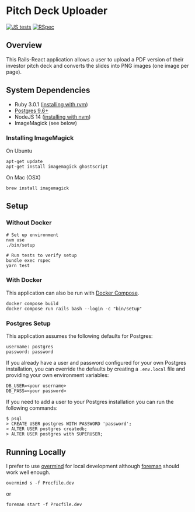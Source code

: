 # Pitch Deck Uploader

[![JS tests](https://github.com/jdlubrano/pitch-deck-uploader/actions/workflows/js_test.yml/badge.svg)](https://github.com/jdlubrano/pitch-deck-uploader/actions/workflows/js_test.yml)
[![RSpec](https://github.com/jdlubrano/pitch-deck-uploader/actions/workflows/rspec.yml/badge.svg)](https://github.com/jdlubrano/pitch-deck-uploader/actions/workflows/rspec.yml)

## Overview

This Rails-React application allows a user to upload a PDF version of their
investor pitch deck and converts the slides into PNG images (one image per
page).

## System Dependencies

* Ruby 3.0.1 ([installing with rvm](https://rvm.io/rvm/install))
* [Postgres 9.6+](https://www.postgresql.org/download/)
* NodeJS 14 ([installing with nvm](https://github.com/nvm-sh/nvm))
* ImageMagick (see below)

### Installing ImageMagick

On Ubuntu

```
apt-get update
apt-get install imagemagick ghostscript
```

On Mac (OSX)

```
brew install imagemagick
```

## Setup

### Without Docker

```
# Set up environment
nvm use
./bin/setup

# Run tests to verify setup
bundle exec rspec
yarn test
```

### With Docker

This application can also be run with
[Docker Compose](https://docs.docker.com/compose/install/).

```
docker compose build
docker compose run rails bash --login -c "bin/setup"
```

### Postgres Setup

This application assumes the following defaults for Postgres:

```
username: postgres
password: password
```

If you already have a user and password configured for your own Postgres
installation, you can override the defaults by creating a
`.env.local` file and providing your own environment variables:

```
DB_USER=<your username>
DB_PASS=<your password>
```

If you need to add a user to your Postgres installation you can run the
following commands:

```
$ psql
> CREATE USER postgres WITH PASSWORD 'password';
> ALTER USER postgres createdb;
> ALTER USER postgres with SUPERUSER;
```

## Running Locally

I prefer to use [overmind](https://github.com/DarthSim/overmind) for local
development although [foreman](https://github.com/ddollar/foreman) should work
well enough.

```
overmind s -f Procfile.dev
```

or

```
foreman start -f Procfile.dev
```
